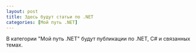 ```yaml
---
layout: post
title: Здесь будут статьи по .NET
categories: [Мой путь .NET]
---
```


В категории "Мой путь .NET" будут публикации по .NET, C# и связанных темах.
